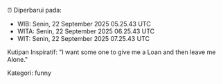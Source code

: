 ⏰ Diperbarui pada:
- WIB: Senin, 22 September 2025 05.25.43 UTC
- WITA: Senin, 22 September 2025 06.25.43 UTC
- WIT: Senin, 22 September 2025 07.25.43 UTC

Kutipan Inspiratif:
"I want some one to give me a Loan and then leave me Alone."


Kategori: funny

